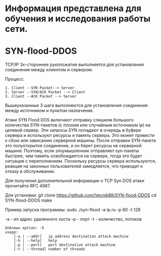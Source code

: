 # Информация представлена для обучения и исследования работы сети.

# SYN-flood-DDOS

TCP/IP 3х-стороннее рукопожатие выполняется для установления соединения между клиентом и сервером. 

Процесс:
 
	1. Client --SYN Packet--> Server
	2. Server --SYN/ACK Packet --> Client
	3. Client --ACK Packet --> Server

Вышеуказанные 3 шага выполняются для установления соединения между источником и пунктом назначения.

Атаки SYN Flood DOS включают отправку слишком большого количества SYN-пакетов (с плохим или случайным источником ip) на целевой сервер. Эти запросы SYN попадают в очередь в буфере сервера и используют ресурсы и память сервера. Это может привести к сбою или зависанию серверной машины. 
После отправки SYN-пакета это полуоткрытое соединение, и он берет ресурсы на серверной машине. Поэтому, если злоумышленник отправляет syn-пакеты быстрее, чем память освобождается на сервере, тогда это будет ситуация с переполнением. Поскольку ресурсы сервера используются, реакция на законных пользователей замедляется, что приводит к отказу в обслуживании.

Для получения дополнительной информации о TCP Syn DOS атаки прочитайте RFC 4987.

Для установки:
	git clone https://github.com/Vecnik88/SYN-flood-DDOS
	cd SYN-flood-DDOS
	make

Пример запуска программы:
	sudo ./syn-flood -a ip.ru -p 80 -t 128

-a - ип адрес удаленного хоста
-р - порт
-t - количество, потоков

	Unknown option: -h
	usage:
		[-a | --addr]   ip address destination attack machine
		[-h | --help]   help
		[-p | --port]   port destination attack machine
		[-t | --thread] number of threads
